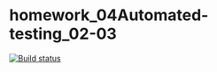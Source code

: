 # homework_04Automated-testing_02-03

[![Build status](https://ci.appveyor.com/api/projects/status/yv4x80mf697pnqiq?svg=true)](https://ci.appveyor.com/project/SergeyKulachenko/homework-04automated-testing-02-03)
